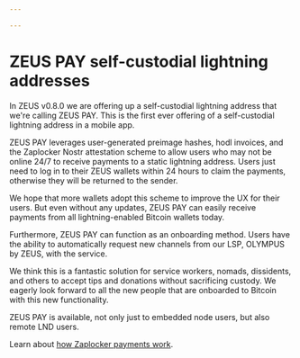 ```yaml
---

---
```


# ZEUS PAY self-custodial lightning addresses

In ZEUS v0.8.0 we are offering up a self-custodial lightning address that we're calling ZEUS PAY. This is the first ever offering of a self-custodial lightning address in a mobile app.

ZEUS PAY leverages user-generated preimage hashes, hodl invoices, and the Zaplocker Nostr attestation scheme to allow users who may not be online 24/7 to receive payments to a static lightning address. Users just need to log in to their ZEUS wallets within 24 hours to claim the payments, otherwise they will be returned to the sender.

We hope that more wallets adopt this scheme to improve the UX for their users. But even without any updates, ZEUS PAY can easily receive payments from all lightning-enabled Bitcoin wallets today.

Furthermore, ZEUS PAY can function as an onboarding method. Users have the ability to automatically request new channels from our LSP, OLYMPUS by ZEUS, with the service.

We think this is a fantastic solution for service workers, nomads, dissidents, and others to accept tips and donations without sacrificing custody. We eagerly look forward to all the new people that are onboarded to Bitcoin with this new functionality.

ZEUS PAY is available, not only just to embedded node users, but also remote LND users.

Learn about [how Zaplocker payments work](https://github.com/supertestnet/zaplocker#how-it-works).